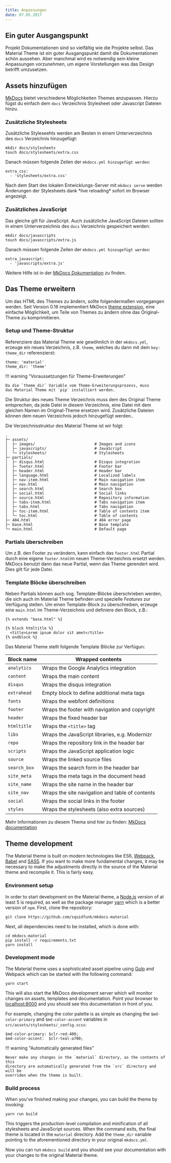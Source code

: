 ```yaml
---
title: Anpassungen
date: 07.05.2017
---
```

## Ein guter Ausgangspunkt

Projekt Dokumentationen sind so vielfältig wie die Projekte selbst. Das Material Theme ist ein guter Ausgangspunkt damit die Dokumentationen schön aussehen. Aber manchmal wird es notwendig sein kleine Anpassungen vorzunehmen, um eigene Vorstellungen was das Design betrifft umzusetzen.

## Assets hinzufügen

[MkDocs](http://www.mkdocs.org) bietet verschiedene Möglichkeiten Themes anzupassen. Hierzu fügst du einfach dem `docs` Verzeichnis Stylesheet oder Javascript Dateien hinzu.

### Zusätzliche Stylesheets

Zusätzliche Styleseehts werden am Besten in einem Unterverzeichnis des `docs` Verzeichnis hinzugefügt:

    mkdir docs/stylesheets
    touch docs/stylesheets/extra.css

Danach müssen folgende Zeilen der `mkdocs.yml hinzugefügt werden`:

    extra_css:
      - 'stylesheets/extra.css'

Nach dem Start des lokalen Entwicklungs-Server mit `mkdocs serve` werden Änderungen der Stylesheets dank \*live reloading\* sofort im Browser angezeigt.

### Zusätzliches JavaScript

Das gleiche gilt für JavaScript. Auch zusätzliche JavaScript Dateien sollten in einem Unterverzeichnis des `docs` Verzeichnis gespeichert werden:

    mkdir docs/javascripts
    touch docs/javascripts/extra.js

Danach müssen folgende Zeilen der `mkdocs.yml hinzugefügt werden`:

    extra_javascript:
      - 'javascripts/extra.js'

Weitere Hilfe ist in der [MkDocs Dokumentation](http://www.mkdocs.org/user-guide/styling-your-docs/#customizing-a-theme) zu finden.

## Das Theme erweitern

Um das HTML des Themes zu ändern, sollte folgendermaßen vorgegangen werden. Seit Version 0.16 implementiert MkDocs [theme extension](http://www.mkdocs.org/user-guide/styling-your-docs/#using-the-theme_dir),
eine einfache Möglichkeit, um Teile von Themes zu ändern ohne das Original-Theme zu komprimitieren.

### Setup und Theme-Struktur

Referenziere das Material Theme wie gewöhnlich in der `mkdocs.yml`, erzeuge ein neues Verzeichnis, z.B. `theme`, welches du dann mit dem `key:` `theme_dir` referenzierst:

    theme: 'material'
    theme_dir: 'theme'

!!! warning "Voraussetzungen für Theme-Erweiterungen"

    Da die `theme_dir` Variable vom Theme-Erweiterungsprozess, muss
    das Material Theme mit `pip` installiert werden.

Die Struktur des neues Theme Verzeichnis muss dem des
Original Theme entsprechen, da jede Datei in diesem Verzeichnis, eine Datei mit dem gleichen Namen im Original-Theme ersetzen wird. Zusätzliche Dateien können dem neuen Verzeichnis jedoch hinzugefügt werden..

Die Verzeichnisstruktur des Material Theme ist wir folgt:

    .
    ├─ assets/
    │  ├─ images/                          # Images and icons
    │  ├─ javascripts/                     # JavaScript
    │  └─ stylesheets/                     # Stylesheets
    ├─ partials/
    │  ├─ disqus.html                      # Disqus integration
    │  ├─ footer.html                      # Footer bar
    │  ├─ header.html                      # Header bar
    │  ├─ language.html                    # Localized labels
    │  ├─ nav-item.html                    # Main navigation item
    │  ├─ nav.html                         # Main navigation
    │  ├─ search.html                      # Search box
    │  ├─ social.html                      # Social links
    │  ├─ source.html                      # Repository information
    │  ├─ tabs-item.html                   # Tabs navigation item
    │  ├─ tabs.html                        # Tabs navigation
    │  ├─ toc-item.html                    # Table of contents item
    │  └─ toc.html                         # Table of contents
    ├─ 404.html                            # 404 error page
    ├─ base.html                           # Base template
    └─ main.html                           # Default page

### Partials überschreiben

Um z.B. den Footer zu verändern, kann einfach das `footer.html` Partial durch eine eigene `footer.html`im neuen Theme-Verzeichnis ersetzt werden. MkDocs benutzt dann das neue Partial, wenn das Theme gerendert wird. Dies gilt für jede Datei.

### Template Blöcke überschreiben

Neben Partials können auch sog. Template-Blöcke überschrieben werden, 
die sich auch im Material Theme befinden und spezielle *Features* zur Verfügung stellen. Um einen Template-Block zu überschreiben, erzeuge eine `main.html` im Theme-Verzeichnis und definiere den Block, z.B.:

    {% extends "base.html" %}
    
    {% block htmltitle %}
      <title>Lorem ipsum dolor sit amet</title>
    {% endblock %}

Das Material Theme stellt folgende Template Blöcke zur Verfügun:

| Block name   | Wrapped contents                                |
| ------------ | ----------------------------------------------- |
| `analytics`  | Wraps the Google Analytics integration          |
| `content`    | Wraps the main content                          |
| `disqus`     | Wraps the disqus integration                    |
| `extrahead`  | Empty block to define additional meta tags      |
| `fonts`      | Wraps the webfont definitions                   |
| `footer`     | Wraps the footer with navigation and copyright  |
| `header`     | Wraps the fixed header bar                      |
| `htmltitle`  | Wraps the `<title>` tag                         |
| `libs`       | Wraps the JavaScript libraries, e.g. Modernizr  |
| `repo`       | Wraps the repository link in the header bar     |
| `scripts`    | Wraps the JavaScript application logic          |
| `source`     | Wraps the linked source files                   |
| `search_box` | Wraps the search form in the header bar         |
| `site_meta`  | Wraps the meta tags in the document head        |
| `site_name`  | Wraps the site name in the header bar           |
| `site_nav`   | Wraps the site navigation and table of contents |
| `social`     | Wraps the social links in the footer            |
| `styles`     | Wraps the stylesheets (also extra sources)      |

Mehr Informationen zu diesem Thema sind hier zu finden: [MkDocs documentation](http://www.mkdocs.org/user-guide/styling-your-docs/#overriding-template-blocks)

## Theme development

The Material theme is built on modern technologies like ES6, [Webpack](https://webpack.github.io/),
[Babel](https://babeljs.io) and [SASS](http://sass-lang.com). If you want to make more fundamental changes, it may
be necessary to make the adjustments directly in the source of the Material
theme and recompile it. This is fairly easy.

### Environment setup

In order to start development on the Material theme, a [Node.js](https://nodejs.org) version of
at least 5 is required, as well as the package manager [yarn](https://yarnpkg.com/) which is a
better version of `npm`. First, clone the repository:

    git clone https://github.com/squidfunk/mkdocs-material

Next, all dependencies need to be installed, which is done with:

    cd mkdocs-material
    pip install -r requirements.txt
    yarn install

### Development mode

The Material theme uses a sophisticated asset pipeline using [Gulp](http://gulpjs.com) and
Webpack which can be started with the following command:

    yarn start

This will also start the MkDocs development server which will monitor changes
on assets, templates and documentation. Point your browser to
[localhost:8000](http://localhost:8000) and you should see this documentation in front of you.

For example, changing the color palette is as simple as changing the
`$md-color-primary` and `$md-color-accent` variables in
`src/assets/stylesheets/_config.scss`:

    $md-color-primary: $clr-red-400;
    $md-color-accent:  $clr-teal-a700;

!!! warning "Automatically generated files"

    Never make any changes in the `material` directory, as the contents of this
    directory are automatically generated from the `src` directory and will be
    overriden when the theme is built.

### Build process

When you've finished making your changes, you can build the theme by invoking:

    yarn run build

This triggers the production-level compilation and minification of all
stylesheets and JavaScript sources. When the command exits, the final theme is
located in the `material` directory. Add the `theme_dir` variable pointing to
the aforementioned directory in your original `mkdocs.yml`.

Now you can run `mkdocs build` and you should see your documentation with your
changes to the original Material theme.



